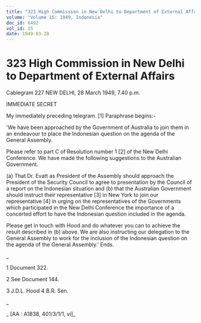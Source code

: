 ```yaml
---
title: "323 High Commission in New Delhi to Department of External Affairs"
volume: "Volume 15: 1949, Indonesia"
doc_id: 6492
vol_id: 15
date: 1949-03-28
---
```


# 323 High Commission in New Delhi to Department of External Affairs

Cablegram 227 NEW DELHI, 28 March 1949, 7.40 p.m.

IMMEDIATE SECRET

My immediately preceding telegram. [1] Paraphrase begins:-

'We have been approached by the Government of Australia to join them in an endeavour to place the Indonesian question on the agenda of the General Assembly.

Please refer to part C of Resolution number 1 [2] of the New Delhi Conference. We have made the following suggestions to the Australian Government.

(a) That Dr. Evatt as President of the Assembly should approach the President of the Security Council to agree to presentation by the Council of a report on the Indonesian situation and (b) that the Australian Government should instruct their representative [3] in New York to join our representative [4] in urging on the representatives of the Governments which participated in the New Delhi Conference the importance of a concerted effort to have the Indonesian question included in the agenda.

Please get in touch with Hood and do whatever you can to achieve the result described in (b) above. We are also instructing our delegation to the General Assembly to work for the inclusion of the Indonesian question on the agenda of the General Assembly.' Ends.

_

1 Document 322.

2 See Document 144.

3 J.D.L. Hood 4 B.R. Sen.

_

_ [AA : A1838, 401/3/1/1, vi]_
